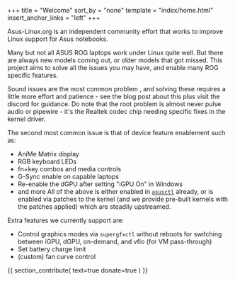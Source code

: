 +++
title = "Welcome"
sort_by = "none"
template = "index/home.html"
insert_anchor_links = "left"
+++

Asus-Linux.org is an independent community effort that works to improve Linux support for Asus notebooks.

Many but not all ASUS ROG laptops work under Linux quite well. But there are always new models coming out, or older models that got missed. This project aims to solve all the issues you may have, and enable many ROG specific features.

Sound issues are the most common problem , and solving these requires a little more effort and patience - see the blog post about this plus visit the discord for guidance. Do note that the root problem is almost never pulse audio or pipewire - it's the Realtek codec chip needing specific fixes in the kernel driver.

The second most common issue is that of device feature enablement such as:
- AniMe Matrix display
- RGB keyboard LEDs
- fn+key combos and media controls
- G-Sync enable on capable laptops
- Re-enable the dGPU after setting "iGPU On" in Windows
- and more
All of the above is either enabled in [`asusctl`](https://gitlab.com/asus-linux/asusctl) already, or is enabled via patches to the kernel (and we provide pre-built kernels with the patches applied) which are steadily upstreamed.

Extra features we currently support are:
* Control graphics modes via `supergfxctl` without reboots for switching between iGPU, dGPU, on-demand, and vfio (for VM pass-through)
* Set battery charge limit
* (custom) fan curve control

{{
  section_contribute(
    text=true
    donate=true
  )
}}

